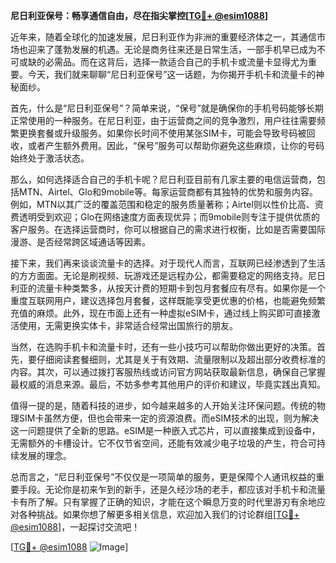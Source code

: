 **尼日利亚保号：畅享通信自由，尽在指尖掌控[[TG💪+ @esim1088](https://t.me/s/esim1088)]**

近年来，随着全球化的加速发展，尼日利亚作为非洲的重要经济体之一，其通信市场也迎来了蓬勃发展的机遇。无论是商务往来还是日常生活，一部手机早已成为不可或缺的必需品。而在这背后，选择一款适合自己的手机卡或流量卡显得尤为重要。今天，我们就来聊聊“尼日利亚保号”这一话题，为你揭开手机卡和流量卡的神秘面纱。

首先，什么是“尼日利亚保号”？简单来说，“保号”就是确保你的手机号码能够长期正常使用的一种服务。在尼日利亚，由于运营商之间的竞争激烈，用户往往需要频繁更换套餐或升级服务。如果你长时间不使用某张SIM卡，可能会导致号码被回收，或者产生额外费用。因此，“保号”服务可以帮助你避免这些麻烦，让你的号码始终处于激活状态。

那么，如何选择适合自己的手机卡呢？尼日利亚目前有几家主要的电信运营商，包括MTN、Airtel、Glo和9mobile等。每家运营商都有其独特的优势和服务内容。例如，MTN以其广泛的覆盖范围和稳定的服务质量著称；Airtel则以性价比高、资费透明受到欢迎；Glo在网络速度方面表现优异；而9mobile则专注于提供优质的客户服务。在选择运营商时，你可以根据自己的需求进行权衡，比如是否需要国际漫游、是否经常跨区域通话等因素。

接下来，我们再来谈谈流量卡的选择。对于现代人而言，互联网已经渗透到了生活的方方面面。无论是刷视频、玩游戏还是远程办公，都需要稳定的网络支持。尼日利亚的流量卡种类繁多，从按天计费的短期卡到包月套餐应有尽有。如果你是一个重度互联网用户，建议选择包月套餐，这样既能享受更优惠的价格，也能避免频繁充值的麻烦。此外，现在市面上还有一种虚拟eSIM卡，通过线上购买即可直接激活使用，无需更换实体卡，非常适合经常出国旅行的朋友。

当然，在选购手机卡和流量卡时，还有一些小技巧可以帮助你做出更好的决策。首先，要仔细阅读套餐细则，尤其是关于有效期、流量限制以及超出部分收费标准的内容。其次，可以通过拨打客服热线或访问官方网站获取最新信息，确保自己掌握最权威的消息来源。最后，不妨多参考其他用户的评价和建议，毕竟实践出真知。

值得一提的是，随着科技的进步，如今越来越多的人开始关注环保问题。传统的物理SIM卡虽然方便，但也会带来一定的资源浪费。而eSIM技术的出现，则为解决这一问题提供了全新的思路。eSIM是一种嵌入式芯片，可以直接集成到设备中，无需额外的卡槽设计。它不仅节省空间，还能有效减少电子垃圾的产生，符合可持续发展的理念。

总而言之，“尼日利亚保号”不仅仅是一项简单的服务，更是保障个人通讯权益的重要手段。无论你是初来乍到的新手，还是久经沙场的老手，都应该对手机卡和流量卡有所了解。只有掌握了正确的知识，才能在这个瞬息万变的时代里游刃有余地应对各种挑战。如果你想了解更多相关信息，欢迎加入我们的讨论群组[[TG💪+ @esim1088](https://t.me/s/esim1088)]，一起探讨交流吧！

[[TG💪+ @esim1088](https://t.me/s/esim1088) ![Image](https://i.postimg.cc/4NQfJmqS/Snipaste-2025-05-13-00-14-12.png)]